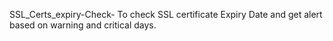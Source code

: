 SSL_Certs_expiry-Check-
To check SSL certificate Expiry Date and get alert based on warning and critical days.